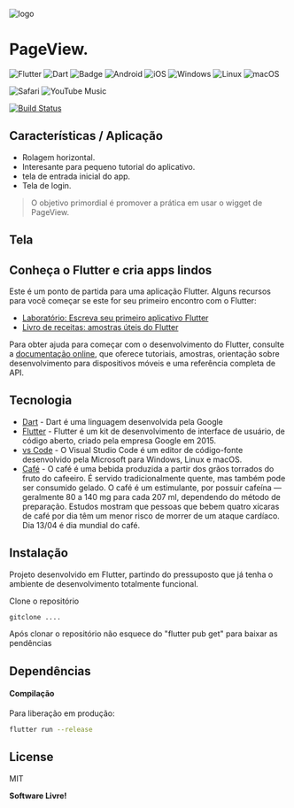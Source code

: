 ![logo](https://user-images.githubusercontent.com/37612961/190645988-160f46df-da18-4fc8-84bb-e4b87a10ed7c.png)
# PageView.

![Flutter](https://img.shields.io/badge/Flutter-%2302569B.svg?style=for-the-badge&logo=Flutter&logoColor=white) ![Dart](https://img.shields.io/badge/dart-%230175C2.svg?style=for-the-badge&logo=dart&logoColor=white) ![Badge](https://img.shields.io/badge/cross-platform-%237159c1?style=for-the-badge&logo=ghost) ![Android](https://img.shields.io/badge/Android-3DDC84?style=for-the-badge&logo=android&logoColor=white) ![iOS](https://img.shields.io/badge/iOS-000000?style=for-the-badge&logo=ios&logoColor=white) ![Windows](https://img.shields.io/badge/Windows-0078D6?style=for-the-badge&logo=windows&logoColor=white) ![Linux](https://img.shields.io/badge/Linux-FCC624?style=for-the-badge&logo=linux&logoColor=black) ![macOS](https://img.shields.io/badge/mac%20os-000000?style=for-the-badge&logo=macos&logoColor=F0F0F0)

![Safari](https://img.shields.io/badge/Safari-000000?style=for-the-badge&logo=Safari&logoColor=white) ![YouTube Music](https://img.shields.io/badge/YouTube_Music-FF0000?style=for-the-badge&logo=youtube-music&logoColor=white)

[![Build Status](https://travis-ci.org/joemccann/dillinger.svg?branch=master)](https://travis-ci.org/joemccann/dillinger)

## Características / Aplicação

- Rolagem horizontal.
- Interesante para pequeno tutorial do aplicativo.
- tela de entrada inicial do app.
- Tela de login.

>O objetivo primordial é promover a prática em usar o wigget de PageView.

## Tela

## Conheça o Flutter e cria apps lindos
Este é um ponto de partida para uma aplicação Flutter. Alguns recursos para você começar se este for seu primeiro encontro com o Flutter:
- [Laboratório: Escreva seu primeiro aplicativo Flutter](https://docs.flutter.dev/get-started/codelab)
- [Livro de receitas: amostras úteis do Flutter](https://docs.flutter.dev/cookbook)

Para obter ajuda para começar com o desenvolvimento do Flutter, consulte a [documentação online](https://docs.flutter.dev/), que oferece tutoriais, amostras, orientação sobre desenvolvimento para dispositivos móveis e uma referência completa de API.
## Tecnologia

- [Dart] - Dart é uma linguagem desenvolvida pela Google
- [Flutter] - Flutter é um kit de desenvolvimento de interface de usuário, de código aberto, criado pela empresa Google em 2015.
- [vs Code] - O Visual Studio Code é um editor de código-fonte desenvolvido pela Microsoft para Windows, Linux e macOS.
- [Café] - O café é uma bebida produzida a partir dos grãos torrados do fruto do cafeeiro. É servido tradicionalmente quente, mas também pode ser consumido gelado. O café é um estimulante, por possuir cafeína — geralmente 80 a 140 mg para cada 207 ml, dependendo do método de preparação. Estudos mostram que pessoas que bebem quatro xícaras de café por dia têm um menor risco de morrer de um ataque cardíaco. Dia 13/04 é dia mundial do café.

## Instalação
Projeto desenvolvido em Flutter, partindo do pressuposto que já tenha o ambiente de desenvolvimento totalmente funcional.

Clone o repositório
```sh
gitclone ....
```
Após clonar o repositório não esquece do "flutter pub get" para baixar as pendências
## Dependências
<!-- | Pacote |  Sobre | Link |
| ------ | ------ | ------ |
| sqflite | Driver de conexão para sqlite |https://pub.dev/packages/sqflite |
| path | Localizar onde o android salva os database | https://pub.dev/packages/path| -->


#### Compilação

Para liberação em produção:
```sh
flutter run --release
```
## License

MIT

**Software Livre!**

[//]: # (Estes são links de referência usados ​​no corpo desta nota e são removidos quando o processador de remarcação faz seu trabalho. Não há necessidade de formatar bem porque não deve ser visto. Obrigado SO - http: //stackoverflow.com/questions/4823468/store-comments-in-markdown-syntax)

[comment]: <> (links das tecnologia)
   [Dart]: <https://dart.dev>
   [Flutter]: <https://flutter.dev>
   [vs Code]: <https://code.visualstudio.com>
   [café]: <https://pt.wikipedia.org/wiki/Café>
